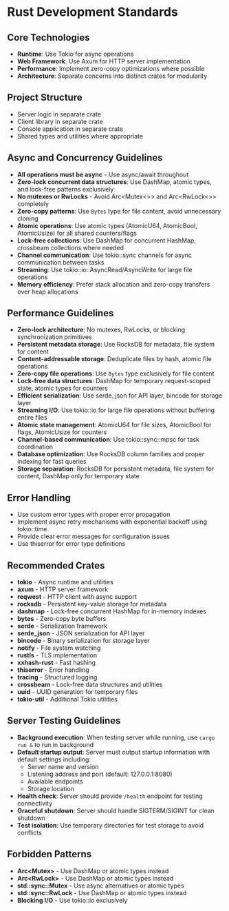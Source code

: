 # Rust Development Standards

## Core Technologies

- **Runtime**: Use Tokio for async operations
- **Web Framework**: Use Axum for HTTP server implementation
- **Performance**: Implement zero-copy optimizations where possible
- **Architecture**: Separate concerns into distinct crates for modularity

## Project Structure

- Server logic in separate crate
- Client library in separate crate  
- Console application in separate crate
- Shared types and utilities where appropriate

## Async and Concurrency Guidelines

- **All operations must be async** - Use async/await throughout
- **Zero-lock concurrent data structures**: Use DashMap, atomic types, and lock-free patterns exclusively
- **No mutexes or RwLocks** - Avoid Arc<Mutex<>> and Arc<RwLock<>> completely
- **Zero-copy patterns**: Use `Bytes` type for file content, avoid unnecessary cloning
- **Atomic operations**: Use atomic types (AtomicU64, AtomicBool, AtomicUsize) for all shared counters/flags
- **Lock-free collections**: Use DashMap for concurrent HashMap, crossbeam collections where needed
- **Channel communication**: Use tokio::sync channels for async communication between tasks
- **Streaming**: Use tokio::io::AsyncRead/AsyncWrite for large file operations
- **Memory efficiency**: Prefer stack allocation and zero-copy transfers over heap allocations

## Performance Guidelines

- **Zero-lock architecture**: No mutexes, RwLocks, or blocking synchronization primitives
- **Persistent metadata storage**: Use RocksDB for metadata, file system for content
- **Content-addressable storage**: Deduplicate files by hash, atomic file operations
- **Zero-copy file operations**: Use `Bytes` type exclusively for file content
- **Lock-free data structures**: DashMap for temporary request-scoped state, atomic types for counters
- **Efficient serialization**: Use serde_json for API layer, bincode for storage layer
- **Streaming I/O**: Use tokio::io for large file operations without buffering entire files
- **Atomic state management**: AtomicU64 for file sizes, AtomicBool for flags, AtomicUsize for counters
- **Channel-based communication**: Use tokio::sync::mpsc for task coordination
- **Database optimization**: Use RocksDB column families and proper indexing for fast queries
- **Storage separation**: RocksDB for persistent metadata, file system for content, DashMap only for temporary state

## Error Handling

- Use custom error types with proper error propagation
- Implement async retry mechanisms with exponential backoff using tokio::time
- Provide clear error messages for configuration issues
- Use thiserror for error type definitions

## Recommended Crates

- **tokio** - Async runtime and utilities
- **axum** - HTTP server framework
- **reqwest** - HTTP client with async support
- **rocksdb** - Persistent key-value storage for metadata
- **dashmap** - Lock-free concurrent HashMap for in-memory indexes
- **bytes** - Zero-copy byte buffers
- **serde** - Serialization framework
- **serde_json** - JSON serialization for API layer
- **bincode** - Binary serialization for storage layer
- **notify** - File system watching
- **rustls** - TLS implementation
- **xxhash-rust** - Fast hashing
- **thiserror** - Error handling
- **tracing** - Structured logging
- **crossbeam** - Lock-free data structures and utilities
- **uuid** - UUID generation for temporary files
- **tokio-util** - Additional Tokio utilities

## Server Testing Guidelines

- **Background execution**: When testing server while running, use `cargo run &` to run in background
- **Default startup output**: Server must output startup information with default settings including:
  - Server name and version
  - Listening address and port (default: 127.0.0.1:8080)
  - Available endpoints
  - Storage location
- **Health check**: Server should provide `/health` endpoint for testing connectivity
- **Graceful shutdown**: Server should handle SIGTERM/SIGINT for clean shutdown
- **Test isolation**: Use temporary directories for test storage to avoid conflicts

## Forbidden Patterns

- **Arc<Mutex<T>>** - Use DashMap or atomic types instead
- **Arc<RwLock<T>>** - Use DashMap or atomic types instead
- **std::sync::Mutex** - Use async alternatives or atomic types
- **std::sync::RwLock** - Use DashMap or atomic types instead
- **Blocking I/O** - Use tokio::io exclusively